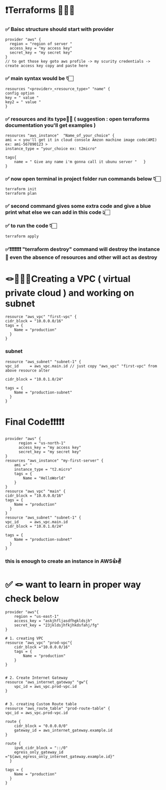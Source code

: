 # ❗️Terraforms 👨🏻‍💻
### ✅ Baisc structure should start with provider 
    provider "aws" {
      region = "region of server "
      access_key = "my access key"
      secret_key = "my secret key"
    }
    // to get those key goto aws profile -> my scurity credentials -> create access key copy and paste here
### ✅ main syntax would be 👇🏻
    resources "<provider>_<resource_type>" "name" {
    config option 
    key = " value "
    key2 = " value "
    }
### ✅ resources and its type💁🏻  ( suggestion : open terraforms documentation you'll get examples )
    resources "aws_instance"  "Name_of_your_choice" {
    ami = < you'll get it in cloud console Amzon machine image code(AMI) ex: ami-567890123 >
    instance_type = "your_choice ex: t2micro"
    
    tags{ 
        name = " Give any name i'm gonna call it ubunu server "   }
    }
### ✅ now open terminal in project folder run commands below 👇🏻
    terraform init
    terraform plan  
### ✅ second command gives some extra code and give a blue print what else we can add in this code 👆🏻
### ✅ to run the code 👇🏻
    terraform apply
### ✅❗️❗️❗️❗️❗️❗️❗️ "terraform destroy" command will destroy the instance 🔪 even the absence of resources and other will act as destroy




# 🪢👨🏻‍💻Creating a VPC ( virtual private cloud ) and working on subnet
    resource "aws_vpc" "first-vpc" {
    cidr_block = "10.0.0.0/16"
    tags = {
        Name = "production"
      }
    }


### subnet
    resource "aws_subnet" "subnet-1" {
    vpc_id     = aws_vpc.main.id // just copy "aws_vpc" "first-vpc" from above resource alter

    cidr_block = "10.0.1.0/24"

    tags = {
        Name = "production-subnet"
      }
    }










# Final Code❗️❗️❗️❗️❗️
    provider "aws" {
          region = "us-north-1"
          access_key = "my access key"
          secret_key = "my secret key"
    }
    resources "aws_instance" "my-first-server" {
        ami =" "
        instance_type = "t2.micro"
        tags = {
            Name = "HelloWorld"
        }
    }
    resource "aws_vpc" "main" {
    cidr_block = "10.0.0.0/16"
    tags = {
        Name = "production"
      }
    }
    resource "aws_subnet" "subnet-1" {
    vpc_id     = aws_vpc.main.id
    cidr_block = "10.0.1.0/24"

    tags = {
        Name = "production-subnet"
      }
    }

### this is enough to create an instance in AWS👍✌️

# ✅ 🪢 want to learn in proper way check below
    provider "aws"{
        region = "us-east-1"
        access_key = "askjhfljasdfhgkldsjh"
        secret_key = "23jkldsjhfkjhkdsfahj/fg"
    }
    
    # 1. creating VPC
    resource "aws_vpc" "prod-vpc"{
        cidr_block ="10.0.0.0/16"
        tags = {
            Name = "production"
        }
    }

    
    # 2. Create Internet Gateway
    resource "aws_internet_gateway" "gw"{
        vpc_id = aws_vpc.prod-vpc.id
    }

    
    # 3. creating Custom Route table 
    resource "aws_route_table" "prod-route-table" {
    vpc_id = aws_vpc.prod-vpc.id

    route {
        cidr_block = "0.0.0.0/0"
        gateway_id = aws_internet_gateway.example.id
    }

    route {
        ipv6_cidr_block = "::/0"
        egress_only_gateway_id ="${aws_egress_only_internet_gateway.example.id}"
      }

    tags = {
        Name = "production"
      }
    }












